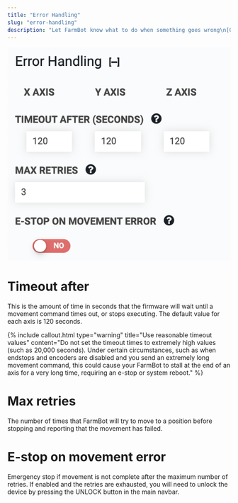 ```yaml
---
title: "Error Handling"
slug: "error-handling"
description: "Let FarmBot know what to do when something goes wrong\n[Open these settings in the app](https://my.farm.bot/app/designer/settings?highlight=error_handling)"
---
```



![error handling](_images/error_handling.png)

# Timeout after
This is the amount of time in seconds that the firmware will wait until a movement command times out, or stops executing. The default value for each axis is 120 seconds.

{%
include callout.html
type="warning"
title="Use reasonable timeout values"
content="Do not set the timeout times to extremely high values (such as 20,000 seconds). Under certain circumstances, such as when endstops and encoders are disabled and you send an extremely long movement command, this could cause your FarmBot to stall at the end of an axis for a very long time, requiring an e-stop or system reboot."
%}

# Max retries
The number of times that FarmBot will try to move to a position before stopping and reporting that the movement has failed.

# E-stop on movement error
Emergency stop if movement is not complete after the maximum number of retries. If enabled and the retries are exhausted, you will need to unlock the device by pressing the <span class="fb-button fb-yellow">UNLOCK</span> button in the main navbar.

